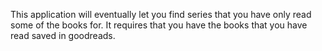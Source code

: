This application will eventually let you find series that you have only read some of the books for. It requires that you have the books that you have read saved in goodreads. 